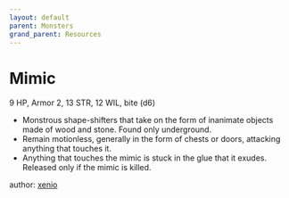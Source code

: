 ```yaml
---
layout: default
parent: Monsters
grand_parent: Resources
---
```

# Mimic
9 HP, Armor 2, 13 STR, 12 WIL, bite (d6)
- Monstrous shape-shifters that take on the form of inanimate objects made of wood and stone. Found only underground.
- Remain motionless, generally in the form of chests or doors, attacking anything that touches it.
- Anything that touches the mimic is stuck in the glue that it exudes. Released only if the mimic is killed.

author: [xenio](https://xenioinabottle.blogspot.com)
